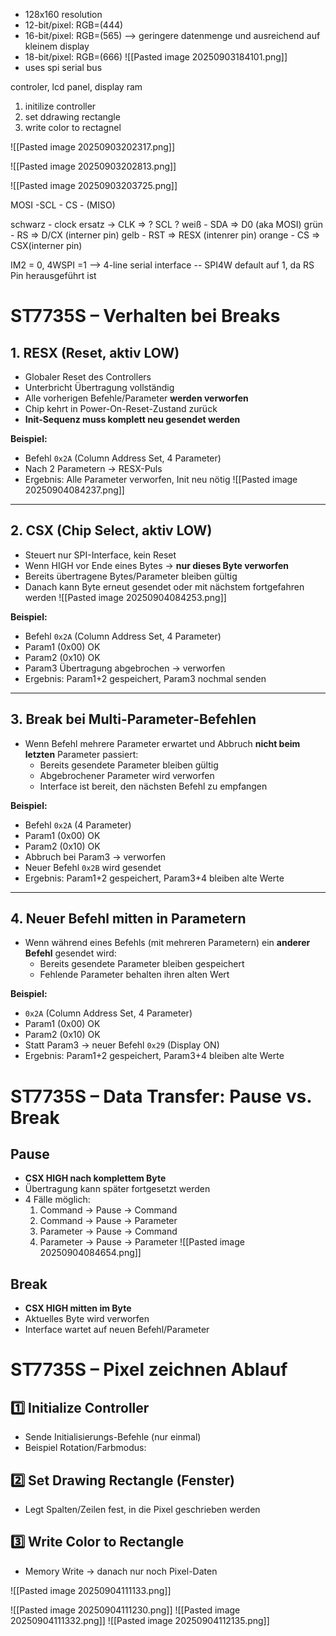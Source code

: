 - 128x160 resolution
- 12-bit/pixel: RGB=(444) 
- 16-bit/pixel: RGB=(565) --> geringere datenmenge und ausreichend auf kleinem display
- 18-bit/pixel: RGB=(666)
![[Pasted image 20250903184101.png]]
- uses spi serial bus

controler, lcd panel, display ram

1. initilize controller
2. set ddrawing rectangle
3. write color to rectagnel

![[Pasted image 20250903202317.png]]

![[Pasted image 20250903202813.png]]

![[Pasted image 20250903203725.png]]



MOSI -SCL - CS - (MISO)

schwarz - clock ersatz ->  CLK => ? SCL ?
weiß - SDA => D0 (aka MOSI)
grün - RS => D/CX (interner pin)
gelb - RST => RESX (intenrer pin) 
orange - CS => CSX(interner pin)

IM2 = 0, 4WSPI =1  --> 4-line serial interface  -- SPI4W default auf 1, da RS Pin herausgeführt ist

# ST7735S – Verhalten bei Breaks

## 1. RESX (Reset, aktiv LOW)
- Globaler Reset des Controllers
- Unterbricht Übertragung vollständig
- Alle vorherigen Befehle/Parameter **werden verworfen**
- Chip kehrt in Power-On-Reset-Zustand zurück
- **Init-Sequenz muss komplett neu gesendet werden**

**Beispiel:**
- Befehl `0x2A` (Column Address Set, 4 Parameter)
- Nach 2 Parametern → RESX-Puls
- Ergebnis: Alle Parameter verworfen, Init neu nötig
![[Pasted image 20250904084237.png]]

---

## 2. CSX (Chip Select, aktiv LOW)
- Steuert nur SPI-Interface, kein Reset
- Wenn HIGH vor Ende eines Bytes → **nur dieses Byte verworfen**
- Bereits übertragene Bytes/Parameter bleiben gültig
- Danach kann Byte erneut gesendet oder mit nächstem fortgefahren werden
![[Pasted image 20250904084253.png]]

**Beispiel:**
- Befehl `0x2A` (Column Address Set, 4 Parameter)
- Param1 (0x00) OK
- Param2 (0x10) OK
- Param3 Übertragung abgebrochen → verworfen
- Ergebnis: Param1+2 gespeichert, Param3 nochmal senden

---

## 3. Break bei Multi-Parameter-Befehlen
- Wenn Befehl mehrere Parameter erwartet und Abbruch **nicht beim letzten** Parameter passiert:
  - Bereits gesendete Parameter bleiben gültig
  - Abgebrochener Parameter wird verworfen
  - Interface ist bereit, den nächsten Befehl zu empfangen

**Beispiel:**
- Befehl `0x2A` (4 Parameter)
- Param1 (0x00) OK  
- Param2 (0x10) OK  
- Abbruch bei Param3 → verworfen  
- Neuer Befehl `0x2B` wird gesendet  
- Ergebnis: Param1+2 gespeichert, Param3+4 bleiben alte Werte

---

## 4. Neuer Befehl mitten in Parametern
- Wenn während eines Befehls (mit mehreren Parametern) ein **anderer Befehl** gesendet wird:
  - Bereits gesendete Parameter bleiben gespeichert
  - Fehlende Parameter behalten ihren alten Wert

**Beispiel:**
- `0x2A` (Column Address Set, 4 Parameter)
- Param1 (0x00) OK  
- Param2 (0x10) OK  
- Statt Param3 → neuer Befehl `0x29` (Display ON)  
- Ergebnis: Param1+2 gespeichert, Param3+4 bleiben alte Werte


# ST7735S – Data Transfer: Pause vs. Break

## Pause
- **CSX HIGH nach komplettem Byte**
- Übertragung kann später fortgesetzt werden
- 4 Fälle möglich:
  1. Command → Pause → Command
  2. Command → Pause → Parameter
  3. Parameter → Pause → Command
  4. Parameter → Pause → Parameter
![[Pasted image 20250904084654.png]]

## Break
- **CSX HIGH mitten im Byte**
- Aktuelles Byte wird verworfen
- Interface wartet auf neuen Befehl/Parameter


# ST7735S – Pixel zeichnen Ablauf

## 1️⃣ Initialize Controller
- Sende Initialisierungs-Befehle (nur einmal)
- Beispiel Rotation/Farbmodus:

## 2️⃣ Set Drawing Rectangle (Fenster)
- Legt Spalten/Zeilen fest, in die Pixel geschrieben werden


## 3️⃣ Write Color to Rectangle
- Memory Write → danach nur noch Pixel-Daten

![[Pasted image 20250904111133.png]]

![[Pasted image 20250904111230.png]]
![[Pasted image 20250904111332.png]]
![[Pasted image 20250904112135.png]]